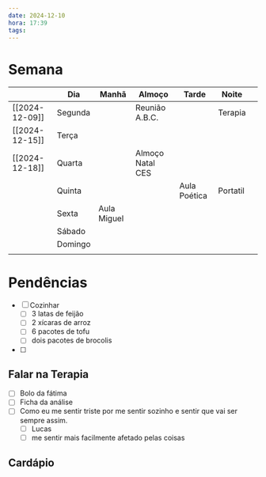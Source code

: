 ```yaml
---
date: 2024-12-10
hora: 17:39
tags:
---
```

# Semana
|                | **Dia** | Manhã       | Almoço           | Tarde        | Noite    |     |
| -------------- | ------- | ----------- | ---------------- | ------------ | -------- | --- |
| [[2024-12-09]] | Segunda |             | Reunião A.B.C.   |              | Terapia  |     |
| [[2024-12-15]] | Terça   |             |                  |              |          |     |
| [[2024-12-18]] | Quarta  |             | Almoço Natal CES |              |          |     |
|                | Quinta  |             |                  | Aula Poética | Portatil |     |
|                | Sexta   | Aula Miguel |                  |              |          |     |
|                | Sábado  |             |                  |              |          |     |
|                | Domingo |             |                  |              |          |     |
|                |         |             |                  |              |          |     |

# Pendências
- [ ] Cozinhar
	- [ ] 3 latas de feijão
	- [ ] 2 xícaras de arroz
	- [ ] 6 pacotes de tofu
	- [ ] dois pacotes de brocolis
- [ ] 

## Falar na Terapia
- [ ] Bolo da fátima
- [ ] Ficha da análise
- [ ] Como eu me sentir triste por me sentir sozinho e sentir que vai ser sempre assim. 
	- [ ] Lucas
	- [ ] me sentir mais facilmente afetado pelas coisas

## Cardápio





